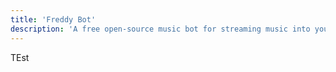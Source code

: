 ```yaml
---
title: 'Freddy Bot'
description: 'A free open-source music bot for streaming music into your discord calls.'
---
```


TEst